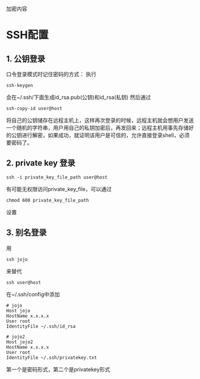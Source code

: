 加密内容
# SSH配置
## 1. 公钥登录
口令登录模式时记住密码的方式：
执行
```
ssh-keygen
```
会在~/.ssh/下面生成id_rsa.pub(公钥)和id_rsa(私钥)
然后通过
```
ssh-copy-id user@host
```
将自己的公钥储存在远程主机上，这样再次登录的时候，远程主机就会想用户发送一个随机的字符串，用户用自己的私钥加密后，再发回来；远程主机用事先存储好的公钥进行解密，如果成功，就证明该用户是可信的，允许直接登录shell，必须要密码了。

## 2. private key 登录
```
ssh -i private_key_file_path user@host
```
有可能无权限访问private_key_file，可以通过
```
chmod 600 private_key_file_path
```
设置

## 3. 别名登录
用
```
ssh jojo
```
来替代
```
ssh user@host
```
在~/.ssh/config中添加
```
# jojo
Host jojo
HostName x.x.x.x
User root
IdentityFile ~/.ssh/id_rsa

# jojo2
Host jojo2
HostName x.x.x.x
User root
IdentityFile ~/.ssh/privatekey.txt
```
第一个是密码形式，第二个是privatekey形式